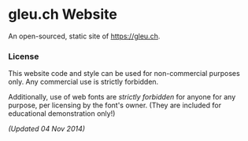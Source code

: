 # gleu.ch Website

An open-sourced, static site of https://gleu.ch.


### License

This website code and style can be used for non-commercial purposes only. Any commercial use is strictly forbidden.

Additionally, use of web fonts are *strictly forbidden* for anyone for any purpose, per licensing by the font's owner. (They are included for educational demonstration only!)

_(Updated 04 Nov 2014)_
